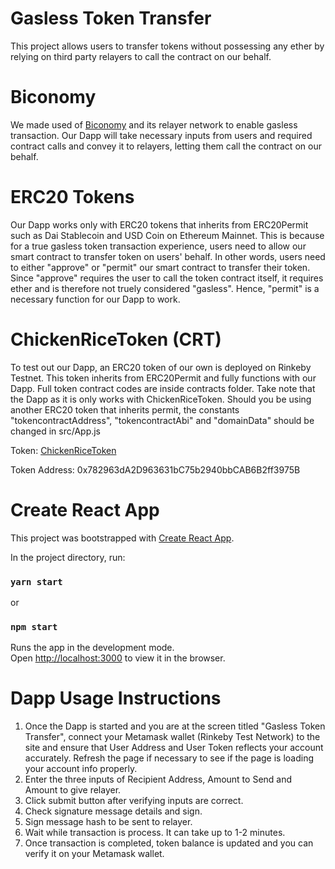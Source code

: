 # Gasless Token Transfer
This project allows users to transfer tokens without possessing any ether by relying on third party relayers to call the contract on our behalf.

# Biconomy
We made used of [Biconomy](https://github.com/bcnmy/mexa) and its relayer network to enable gasless transaction. Our Dapp will take necessary inputs from users and required contract calls and convey it to relayers, letting them call the contract on our behalf. 

# ERC20 Tokens
Our Dapp works only with ERC20 tokens that inherits from ERC20Permit such as Dai Stablecoin and USD Coin on Ethereum Mainnet. This is because for a true gasless token transaction experience, users need to allow our smart contract to transfer token on users' behalf. In other words, users need to either "approve" or "permit" our smart contract to transfer their token. Since "approve" requires the user to call the token contract itself, it requires ether and is therefore not truely considered "gasless". Hence, "permit" is a necessary function for our Dapp to work. 

# ChickenRiceToken (CRT)
To test out our Dapp, an ERC20 token of our own is deployed on Rinkeby Testnet. This token inherits from ERC20Permit and fully functions with our Dapp. Full token contract codes are inside contracts folder. Take note that the Dapp as it is only works with ChickenRiceToken. Should you be using another ERC20 token that inherits permit, the constants "tokencontractAddress", "tokencontractAbi" and "domainData" should be changed in src/App.js

Token: [ChickenRiceToken](https://rinkeby.etherscan.io/token/0x782963da2d963631bc75b2940bbcab6b2ff3975b)

Token Address: 0x782963dA2D963631bC75b2940bbCAB6B2ff3975B

# Create React App

This project was bootstrapped with [Create React App](https://github.com/facebook/create-react-app).

In the project directory, run:

### `yarn start`
or
### `npm start`

Runs the app in the development mode.\
Open [http://localhost:3000](http://localhost:3000) to view it in the browser.

# Dapp Usage Instructions

1. Once the Dapp is started and you are at the screen titled "Gasless Token Transfer", connect your Metamask wallet (Rinkeby Test Network) to the site and ensure that User Address and User Token reflects your account accurately. Refresh the page if necessary to see if the page is loading your account info properly.  
2. Enter the three inputs of Recipient Address, Amount to Send and Amount to give relayer. 
3. Click submit button after verifying inputs are correct. 
4. Check signature message details and sign.
5. Sign message hash to be sent to relayer.
6. Wait while transaction is process. It can take up to 1-2 minutes.
7. Once transaction is completed, token balance is updated and you can verify it on your Metamask wallet. 
